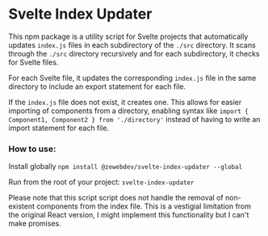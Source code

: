 # Svelte Index Updater

This npm package is a utility script for Svelte projects that automatically updates `index.js` files in each subdirectory of the `./src` directory. It scans through the `./src` directory recursively and for each subdirectory, it checks for Svelte files.

For each Svelte file, it updates the corresponding `index.js` file in the same directory to include an export statement for each file.

If the `index.js` file does not exist, it creates one. This allows for easier importing of components from a directory, enabling syntax like `import { Component1, Component2 } from './directory'` instead of having to write an import statement for each file.

### How to use:

Install globally ``npm install @zewebdev/svelte-index-updater --global``

Run from the root of your project: ``svelte-index-updater``

Please note that this script script does not handle the removal of non-existent components from the index file. This is a vestigial limitation from the original React version, I might implement this functionality but I can't make promises.
